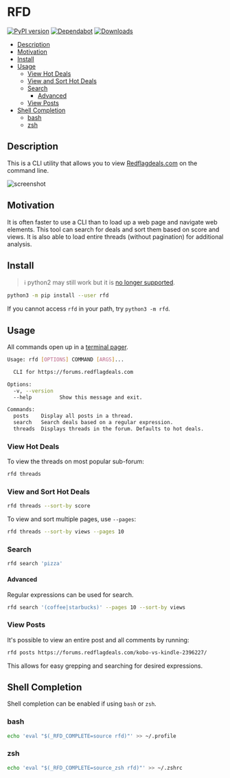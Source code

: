 # RFD

[![PyPI version](https://badge.fury.io/py/rfd.svg)](https://badge.fury.io/py/rfd)
[![Dependabot](https://badgen.net/badge/Dependabot/enabled/green?icon=dependabot)](https://dependabot.com/)
[![Downloads](https://pepy.tech/badge/rfd)](https://pepy.tech/project/rfd)

<!-- BEGIN mktoc -->
- [Description](#description)
- [Motivation](#motivation)
- [Install](#install)
- [Usage](#usage)
  - [View Hot Deals](#view-hot-deals)
  - [View and Sort Hot Deals](#view-and-sort-hot-deals)
  - [Search](#search)
    - [Advanced](#advanced)
  - [View Posts](#view-posts)
- [Shell Completion](#shell-completion)
  - [bash](#bash)
  - [zsh](#zsh)
<!-- END mktoc -->

## Description

This is a CLI utility that allows you to view [Redflagdeals.com](https://forums.redflagdeals.com) on the command line.

![screenshot](https://user-images.githubusercontent.com/4519234/85969861-e10a4100-b996-11ea-9a31-6203322c60ee.png)

## Motivation

It is often faster to use a CLI than to load up a web page and navigate web elements. This tool can search for deals and sort them based on score and views. It is also able to load entire threads (without pagination) for additional analysis.

## Install

> :information_source: python2 may still work but it is [no longer supported](https://www.python.org/doc/sunset-python-2/).

```bash
python3 -m pip install --user rfd
```

If you cannot access `rfd` in your path, try `python3 -m rfd`.


## Usage

All commands open up in a [terminal pager](https://en.wikipedia.org/wiki/Terminal_pager).

```sh
Usage: rfd [OPTIONS] COMMAND [ARGS]...

  CLI for https://forums.redflagdeals.com

Options:
  -v, --version
  --help         Show this message and exit.

Commands:
  posts    Display all posts in a thread.
  search   Search deals based on a regular expression.
  threads  Displays threads in the forum. Defaults to hot deals.
```

### View Hot Deals

To view the threads on most popular sub-forum:

```sh
rfd threads
```

### View and Sort Hot Deals

```sh
rfd threads --sort-by score
```

To view and sort multiple pages, use `--pages`:

```sh
rfd threads --sort-by views --pages 10
```

### Search

```sh
rfd search 'pizza'
```

#### Advanced

Regular expressions can be used for search.

```sh
rfd search '(coffee|starbucks)' --pages 10 --sort-by views
```

### View Posts

It's possible to view an entire post and all comments by running:

```sh
rfd posts https://forums.redflagdeals.com/kobo-vs-kindle-2396227/
```

This allows for easy grepping and searching for desired expressions.

## Shell Completion

Shell completion can be enabled if using `bash` or `zsh`.

### bash

```sh
echo 'eval "$(_RFD_COMPLETE=source rfd)"' >> ~/.profile
```

### zsh

```sh
echo 'eval "$(_RFD_COMPLETE=source_zsh rfd)"' >> ~/.zshrc
```
